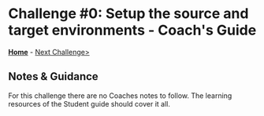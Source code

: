 # Challenge #0: Setup the source and target environments - Coach's Guide

**[Home](README.md)** - [Next Challenge>](Solution-01.md)

## Notes & Guidance
For this challenge there are no Coaches notes to follow.  The learning resources of the Student guide should cover it all.
